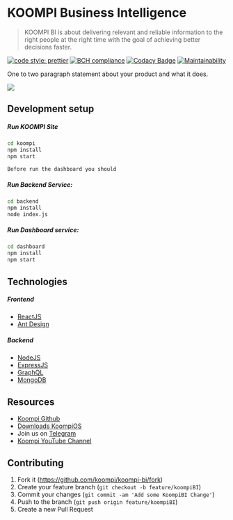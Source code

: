 # KOOMPI Business Intelligence
> KOOMPI BI is about delivering relevant and reliable information to the right people at the right time with the goal of achieving better decisions faster. 

[![code style: prettier](https://img.shields.io/badge/code_style-prettier-ff69b4.svg?style=flat-square)](https://github.com/prettier/prettier) 
[![BCH compliance](https://bettercodehub.com/edge/badge/koompi/koompi-bi?branch=master)](https://bettercodehub.com/)
[![Codacy Badge](https://api.codacy.com/project/badge/Grade/7e9d62d3a48d4bcca644552c754f7454)](https://www.codacy.com/gh/koompi/koompi-bi?utm_source=github.com&amp;utm_medium=referral&amp;utm_content=koompi/koompi-bi&amp;utm_campaign=Badge_Grade)
[![Maintainability](https://api.codeclimate.com/v1/badges/e55ed96f6a7b28686def/maintainability)](https://codeclimate.com/github/koompi/koompi-bi/maintainability)

One to two paragraph statement about your product and what it does.

![](header.png)

## Development setup

##### Run KOOMPI Site

```sh
cd koompi
npm install
npm start
```

`` Before run the dashboard you should ``

##### Run Backend Service:

```sh
cd backend
npm install
node index.js
```

##### Run Dashboard service:

```sh
cd dashboard
npm install
npm start
```

## Technologies
##### Frontend
- [ReactJS](https://reactjs.org/)
- [Ant Design](https://ant.design/)

##### Backend
- [NodeJS](https://nodejs.org/en/)
- [ExpressJS](https://expressjs.com/)
- [GraphQL](https://graphql.org/)
- [MongoDB](https://www.mongodb.com/)



## Resources

- [Koompi Github](https://github.com/Koompi)
- [Downloads KoompiOS](http://repo.kramaos.org/iso/)
- Join us on [Telegram](https://t.me/koompi)
- [Koompi YouTube Channel](https://www.youtube.com/channel/UC_j4WMcUMt9QsUphFYAsQpg)

## Contributing

1. Fork it (<https://github.com/koompi/koompi-bi/fork>)
2. Create your feature branch (`git checkout -b feature/koompiBI`)
3. Commit your changes (`git commit -am 'Add some KoompiBI Change'`)
4. Push to the branch (`git push origin feature/koompiBI`)
5. Create a new Pull Request
